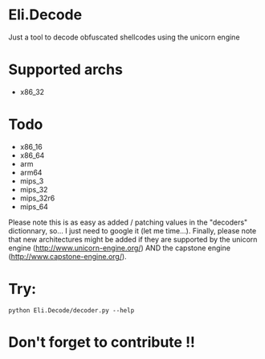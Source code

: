 # Eli.Decode
Just a tool to decode obfuscated shellcodes using the unicorn engine

# Supported archs
- x86_32

# Todo
- x86_16
- x86_64
- arm
- arm64
- mips_3
- mips_32
- mips_32r6
- mips_64

Please note this is as easy as added / patching values in the "decoders" dictionnary, so... I just need to google it (let me time...).
Finally, please note that new architectures might be added if they are supported by the unicorn engine (http://www.unicorn-engine.org/) AND the capstone engine (http://www.capstone-engine.org/).

# Try:
```
python Eli.Decode/decoder.py --help
```

# Don't forget to contribute !!
